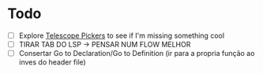 # Todo

- [ ] Explore [Telescope Pickers](https://github.com/nvim-telescope/telescope.nvim#pickers) to see if I'm missing something cool
- [ ] TIRAR TAB DO LSP -> PENSAR NUM FLOW MELHOR
- [ ] Consertar Go to Declaration/Go to Definition (ir para a propria função ao inves do header file)
